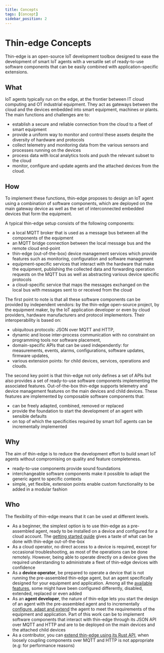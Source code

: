 ```yaml
---
title: Concepts
tags: [Concept]
sidebar_position: 2
---
```


# Thin-edge Concepts

Thin-edge is an open-source IoT development toolbox
designed to ease the development of smart IoT agents
with a versatile set of ready-to-use software components
that can be easily combined with application-specific extensions.

## What

IoT agents typically run on the edge, at the frontier between IT cloud computing and OT industrial equipment.
They act as gateways between the cloud and the devices embedded into smart equipment, machines or plants.
The main functions and challenges are to:
- establish a secure and reliable connection from the cloud to a fleet of smart equipment
- provide a uniform way to monitor and control these assets despite the diversity of hardware and protocols
- collect telemetry and monitoring data from the various sensors and processes running on the devices
- process data with local analytics tools and push the relevant subset to the cloud
- monitor, configure and update agents and the attached devices from the cloud.

## How

To implement these functions, thin-edge proposes to design an IoT agent using a combination of software components,
which are deployed on the main gateway device as well as the set of interconnected embedded devices that form the equipment.

A typical thin-edge setup consists of the following components:
- a local MQTT broker that is used as a message bus between all the components of the equipment
- an MQTT bridge connection between the local message bus and the remote cloud end-point
- thin-edge (out-of-the-box) device management services which provide features such as monitoring, configuration and software management
- equipment-specific services that interact with the hardware that make the equipment,
  publishing the collected data and forwarding operation requests on the MQTT bus as well as abstracting various device specific protocols
- a cloud-specific service that maps the messages exchanged on the local bus with messages sent to or received from the cloud

The first point to note is that all these software components can be provided by independent vendors:
by the thin-edge open-source project, by the equipment maker, by the IoT application developer
or even by cloud providers, hardware manufacturers and protocol implementors. 
Their interoperability is based on:
- ubiquitous protocols: JSON over MQTT and HTTP,
- dynamic and loose inter-process communication with no constraint on programming tools nor software placement,
- domain-specific APIs that can be used independently:
  for measurements, events, alarms, configurations, software updates, firmware updates,   
- various extension points: for child devices, services, operations and clouds.

The second key point is that thin-edge not only defines a set of APIs
but also provides a set of ready-to-use software components implementing the associated features.
Out-of-the-box thin-edge supports telemetry and device management features on the main devices and child devices.
These features are implemented by composable software components that:
- can be freely adapted, combined, removed or replaced
- provide the foundation to start the development of an agent with sensible defaults
- on top of which the specificities required by smart IIoT agents can be incrementally implemented

## Why

The aim of thin-edge is to reduce the development effort to build smart IoT agents
without compromising on quality and feature completeness.

- ready-to-use components provide sound foundations
- interchangeable software components make it possible to adapt the generic agent to specific contexts
- simple, yet flexible, extension points enable custom functionality to be added in a modular fashion

## Who

The flexibility of thin-edge means that it can be used at different levels.
- As a beginner, the simplest option is to use thin-edge as a pre-assembled agent,
  ready to be installed on a device and configured for a cloud account.
  The [getting started guide](../start/index.md) gives a taste of what can be done with thin-edge out-of-the-box
- As a cloud operator, no direct access to a device is required, except for occasional troubleshooting,
  as most of the operations can be done remotely.
  However, being able to operate directly on a device gives the required understanding
  to administrate a fleet of thin-edge devices with confidence
- As a __device operator__, be prepared to operate a device that is not running the pre-assembled thin-edge agent,
  but an agent specifically designed for your equipment and application.
  Among all the [available features](../operate/index.md),
  some might have been configured differently, disabled, extended, replaced or even added
- As an __agent developer__, the nature of thin-edge lets you
  start the design of an agent with the pre-assembled agent
  and to incrementally [configure, adapt and extend](../extend/index.md) the agent
  to meet the requirements of the equipment and application.
  Part of this work can be to implement software components
  that interact with thin-edge through its JSON API over MQTT and HTTP
  and are to be deployed on the main devices and the attached child devices
- As a contributor, you can [extend thin-edge using its Rust API](../contribute/index.md),
  when loosely coupling components over MQTT and HTTP is not appropriate (e.g: for performance reasons)
